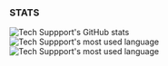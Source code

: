 ### STATS 

![Tech Suppport's GitHub stats](https://github-readme-stats.vercel.app/api?username=edoofa&theme=dark&show_icons=true)
<br>
![Tech Suppport's most used language](https://github-readme-stats.vercel.app/api/top-langs?username=edoofa&theme=dark&show_icons=true&locale=en&layout=compact)
<br>
![Tech Suppport's most used language](https://github-readme-streak-stats.herokuapp.com/?user=edoofa&theme=dark)




<!--
**edoofa/edoofa** is a ✨ _special_ ✨ repository because its `README.md` (this file) appears on your GitHub profile.


